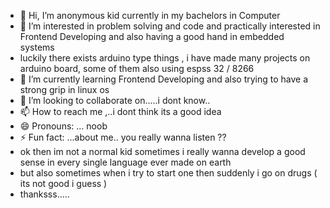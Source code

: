 - 👋 Hi, I’m anonymous kid currently in my bachelors in Computer
- 👀 I’m interested in problem solving and code and practically interested in Frontend Developing and also having a good hand in embedded systems
- luckily there exists arduino type things , i have made many projects on arduino board, some of them also using espss 32 / 8266
- 🌱 I’m currently learning Frontend Developing and also trying to have a strong grip in linux os
- 💞️ I’m looking to collaborate on.....i dont know..
- 📫 How to reach me ,..i dont think its a good idea 
- 😄 Pronouns: ... noob
- ⚡ Fun fact: ...about me.. you really wanna listen ??
- ok then im not a normal kid sometimes i really wanna develop a good sense in every single language ever made on earth
- but also sometimes when i try to start one then suddenly i go on drugs ( its not good i guess )
- thanksss.....

<!---
noob-hamza-00/noob-hamza-00 is a ✨ special ✨ repository because its `README.md` (this file) appears on your GitHub profile.
You can click the Preview link to take a look at your changes.
--->
